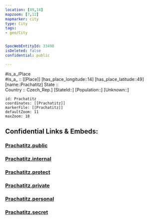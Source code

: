 ```yaml
---
location: [49,14] 
mapzoom: [7,12] 
mapmarker: city 
type: City
tags:
- geo/City


SpocWebEntityId: 33498
isDeleted: false
confidential: public

---
```

#is_a_/Place  
#is_a_ :: [[Place]] 
[has_place_longitude::14] 
[has_place_latitude::49] 
[name::Prachatitz] 
State ::  
Country :: Czech_Rep.] 
[StateId::] 
[Population::] 
[Unknown::] 


```leaflet
id: Prachatitz
coordinates: [[Prachatitz]] 
markerFile: [[Prachatitz]] 
defaultZoom: 11 
maxZoom: 18
```


## Confidential Links & Embeds: 

### [Prachatitz.public](/_public/\Earth\Continent\Europe\Europe~Central\Czech_Republic\regions~Czech_Republic\Jihočeský\CityPrachatitz.public.md) 

### [Prachatitz.internal](/_internal/\Earth\Continent\Europe\Europe~Central\Czech_Republic\regions~Czech_Republic\Jihočeský\CityPrachatitz.internal.md) 

### [Prachatitz.protect](/_protect/\Earth\Continent\Europe\Europe~Central\Czech_Republic\regions~Czech_Republic\Jihočeský\CityPrachatitz.protect.md) 

### [Prachatitz.private](/_private/\Earth\Continent\Europe\Europe~Central\Czech_Republic\regions~Czech_Republic\Jihočeský\CityPrachatitz.private.md) 

### [Prachatitz.personal](/_personal/\Earth\Continent\Europe\Europe~Central\Czech_Republic\regions~Czech_Republic\Jihočeský\CityPrachatitz.personal.md) 

### [Prachatitz.secret](/_secret/\Earth\Continent\Europe\Europe~Central\Czech_Republic\regions~Czech_Republic\Jihočeský\CityPrachatitz.secret.md)


